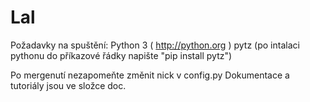 Lal
===

Požadavky na spuštění:
Python 3 ( http://python.org )
pytz (po intalaci pythonu do příkazové řádky napište "pip install pytz")

Po mergenutí nezapomeňte změnit nick v config.py
Dokumentace a tutoriály jsou ve složce doc.